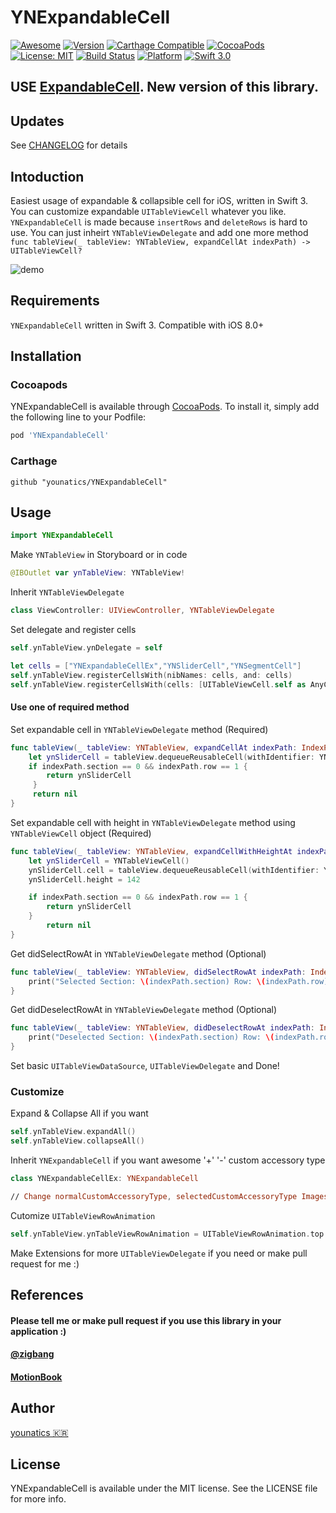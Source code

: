 # YNExpandableCell

[![Awesome](https://cdn.rawgit.com/sindresorhus/awesome/d7305f38d29fed78fa85652e3a63e154dd8e8829/media/badge.svg)](https://github.com/sindresorhus/awesome)
[![Version](https://img.shields.io/cocoapods/v/YNExpandableCell.svg?style=flat)](http://cocoapods.org/pods/YNExpandableCell)
[![Carthage Compatible](https://img.shields.io/badge/Carthage-compatible-4BC51D.svg?style=flat)](https://github.com/Carthage/Carthage)
[![CocoaPods](https://img.shields.io/cocoapods/metrics/doc-percent/YNExpandableCell.svg)](http://cocoadocs.org/docsets/YNExpandableCell)
[![License: MIT](https://img.shields.io/badge/license-MIT-blue.svg?style=flat)](https://github.com/younatics/YNExpandableCell/blob/master/LICENSE)
[![Build Status](https://travis-ci.org/younatics/YNExpandableCell.svg?branch=master)](https://travis-ci.org/younatics/YNExpandableCell)
[![Platform](https://img.shields.io/cocoapods/p/YNExpandableCell.svg?style=flat)](http://cocoapods.org/pods/YNExpandableCell)
[![Swift 3.0](https://img.shields.io/badge/Swift-3.0-orange.svg?style=flat)](https://developer.apple.com/swift/)

## USE [ExpandableCell](https://github.com/younatics/ExpandableCell). New version of this library.

## Updates
See [CHANGELOG](https://github.com/younatics/YNExpandableCell/blob/master/CHANGELOG.md) for details

## Intoduction
Easiest usage of expandable & collapsible cell for iOS, written in Swift 3. You can customize expandable `UITableViewCell` whatever you like. `YNExpandableCell` is made because `insertRows` and `deleteRows` is hard to use. You can just inheirt `YNTableViewDelegate` and add one more method `func tableView(_ tableView: YNTableView, expandCellAt indexPath) -> UITableViewCell?` 

![demo](Images/demo.gif)

## Requirements

`YNExpandableCell` written in Swift 3. Compatible with iOS 8.0+

## Installation

### Cocoapods

YNExpandableCell is available through [CocoaPods](http://cocoapods.org). To install
it, simply add the following line to your Podfile:

```ruby
pod 'YNExpandableCell'
```
### Carthage
```
github "younatics/YNExpandableCell"
```
## Usage
```swift
import YNExpandableCell
```

Make `YNTableView` in Storyboard or in code
```swift
@IBOutlet var ynTableView: YNTableView!
```

Inherit `YNTableViewDelegate`
```swift
class ViewController: UIViewController, YNTableViewDelegate 
```

Set delegate and register cells
```swift
self.ynTableView.ynDelegate = self

let cells = ["YNExpandableCellEx","YNSliderCell","YNSegmentCell"]
self.ynTableView.registerCellsWith(nibNames: cells, and: cells)
self.ynTableView.registerCellsWith(cells: [UITableViewCell.self as AnyClass], and: ["YNNonExpandableCell"])
```

#### Use one of required method
Set expandable cell in `YNTableViewDelegate` method (Required)
```swift
func tableView(_ tableView: YNTableView, expandCellAt indexPath: IndexPath) -> UITableViewCell? {
    let ynSliderCell = tableView.dequeueReusableCell(withIdentifier: YNSliderCell.ID) as! YNSliderCell
    if indexPath.section == 0 && indexPath.row == 1 {
        return ynSliderCell
     }
     return nil
}
```

Set expandable cell with height in `YNTableViewDelegate` method using `YNTableViewCell` object (Required) 
```swift
func tableView(_ tableView: YNTableView, expandCellWithHeightAt indexPath: IndexPath) -> YNTableViewCell? {
    let ynSliderCell = YNTableViewCell()
    ynSliderCell.cell = tableView.dequeueReusableCell(withIdentifier: YNSliderCell.ID) as! YNSliderCell
    ynSliderCell.height = 142

    if indexPath.section == 0 && indexPath.row == 1 {
        return ynSliderCell
    }
        return nil
}
```

Get didSelectRowAt in `YNTableViewDelegate` method (Optional)
```swift
func tableView(_ tableView: YNTableView, didSelectRowAt indexPath: IndexPath, isExpandableCell: Bool, isExpandedCell: Bool) {
    print("Selected Section: \(indexPath.section) Row: \(indexPath.row) isExpandableCell: \(isExpandableCell) isExpandedCell: \(isExpandedCell)")
}

```

Get didDeselectRowAt in `YNTableViewDelegate` method (Optional)
```swift
func tableView(_ tableView: YNTableView, didDeselectRowAt indexPath: IndexPath, isExpandableCell: Bool, isExpandedCell: Bool) {
    print("Deselected Section: \(indexPath.section) Row: \(indexPath.row) isExpandableCell: \(isExpandableCell) isExpandedCell: \(isExpandedCell)")
}
```

Set basic `UITableViewDataSource`, `UITableViewDelegate` and Done!

### Customize

Expand & Collapse All if you want 
```swift
self.ynTableView.expandAll()
self.ynTableView.collapseAll()
```

Inherit `YNExpandableCell` if you want awesome '+' '-' custom accessory type
```swift
class YNExpandableCellEx: YNExpandableCell

// Change normalCustomAccessoryType, selectedCustomAccessoryType Images
```

Cutomize `UITableViewRowAnimation`
```swift
self.ynTableView.ynTableViewRowAnimation = UITableViewRowAnimation.top
```

Make Extensions for more `UITableViewDelegate` if you need or make pull request for me :)

## References
#### Please tell me or make pull request if you use this library in your application :) 
#### [@zigbang](https://github.com/zigbang)
#### [MotionBook](https://github.com/younatics/MotionBook)
## Author
[younatics 🇰🇷](http://younatics.github.io)

## License
YNExpandableCell is available under the MIT license. See the LICENSE file for more info.

